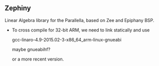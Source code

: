 Zephiny
-------

Linear Algebra library for the Parallella, based on Zee and Epiphany BSP.

- To cross compile for 32-bit ARM, we need to link statically and use

    gcc-linaro-4.9-2015.02-3-x86_64_arm-linux-gnueabi

    maybe gnueabihf?

  or a more recent version.
